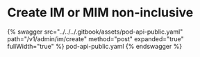 # Create IM or MIM non-inclusive

{% swagger src="../../../.gitbook/assets/pod-api-public.yaml" path="/v1/admin/im/create" method="post" expanded="true" fullWidth="true" %} pod-api-public.yaml {% endswagger %}
